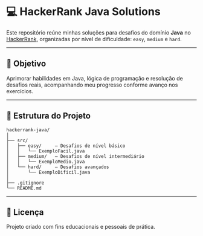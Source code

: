# 💻 HackerRank Java Solutions

Este repositório reúne minhas soluções para desafios do domínio **Java** no [HackerRank](https://www.hackerrank.com/domains/java), organizadas por nível de dificuldade: `easy`, `medium` e `hard`.

---

## 🎯 Objetivo

Aprimorar habilidades em Java, lógica de programação e resolução de desafios reais, acompanhando meu progresso conforme avanço nos exercícios.

---

## 📁 Estrutura do Projeto

```
hackerrank-java/
│
├── src/
│   ├── easy/     — Desafios de nível básico
│   │   └── ExemploFacil.java
│   ├── medium/   — Desafios de nível intermediário
│   │   └── ExemploMedio.java
│   └── hard/     — Desafios avançados
│       └── ExemploDificil.java
│
├── .gitignore
└── README.md
```

---

## 📝 Licença

Projeto criado com fins educacionais e pessoais de prática.
